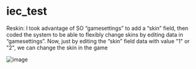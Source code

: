 # iec_test

Reskin:
I took advantage of SO “gamesettings” to add a “skin” field, then coded the system to be able to flexibly change skins by editing data in “gamesettings”. Now, just by editing the “skin” field data with value "1" or "2", we can change the skin in the game

![image](https://github.com/HoangGiaDat/iec_test/assets/74546326/c91505e1-1f28-4e8c-aeeb-8b136428daa2)



